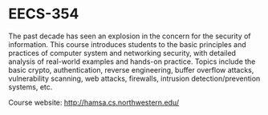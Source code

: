 # EECS-354

The past decade has seen an explosion in the concern for the security of information. This course introduces students to the basic principles and practices of computer system and networking security, with detailed analysis of real-world examples and hands-on practice. Topics include the basic crypto, authentication, reverse engineering, buffer overflow attacks, vulnerability scanning, web attacks, firewalls, intrusion detection/prevention systems, etc.

Course website: http://hamsa.cs.northwestern.edu/
